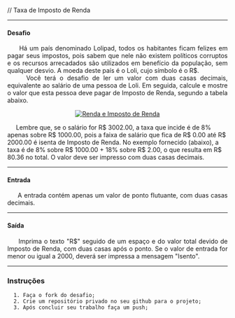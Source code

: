 // Taxa de Imposto de Renda

<hr />

<h4 align="left">Desafio</h4>
    <p align="justify">
        &nbsp;&nbsp;&nbsp;&nbsp;&nbsp;Há um país denominado Lolipad, todos os habitantes ficam felizes em pagar seus impostos, pois sabem que nele não existem políticos corruptos e os recursos arrecadados são utilizados em benefício da população, sem qualquer desvio. A moeda deste país é o Loli, cujo símbolo é o R$.
        <br />
        &nbsp;&nbsp;&nbsp;&nbsp;&nbsp;Você terá o desafio de ler um valor com duas casas decimais, equivalente ao salário de uma pessoa de Loli. Em seguida, calcule e mostre o valor que esta pessoa deve pagar de Imposto de Renda, segundo a tabela abaixo.
        <p align="center">
            <a href="https://resources.urionlinejudge.com.br/gallery/images/problems/UOJ_1051_pt.png">
                <img
                    src="https://resources.urionlinejudge.com.br/gallery/images/problems/UOJ_1051_pt.png" 
                    alt="Renda e Imposto de Renda" 
                />
            </a>
        </p>
        &nbsp;&nbsp;&nbsp;&nbsp;&nbsp;Lembre que, se o salário for R$ 3002.00, a taxa que incide é de 8% apenas sobre R$ 1000.00, pois a faixa de salário que fica de R$ 0.00 até R$ 2000.00 é isenta de Imposto de Renda. No exemplo fornecido (abaixo), a taxa é de 8% sobre R$ 1000.00 + 18% sobre R$ 2.00, o que resulta em R$ 80.36 no total. O valor deve ser impresso com duas casas decimais.
    </p>

<hr />

<h4 align="left">Entrada</h4>
    <p align="justify">
        &nbsp;&nbsp;&nbsp;&nbsp;&nbsp;A entrada contém apenas um valor de ponto flutuante, com duas casas decimais.
    </p>

<hr />

<h4 align="left">Saída</h4>
    <p align="justify">
        &nbsp;&nbsp;&nbsp;&nbsp;&nbsp;Imprima o texto "R$" seguido de um espaço e do valor total devido de Imposto de Renda, com duas casas após o ponto. Se o valor de entrada for menor ou igual a 2000, deverá ser impressa a mensagem "Isento".
    <p>

<hr />


### Instruções
      1. Faça o fork do desafio;
      2. Crie um repositório privado no seu github para o projeto;
      3. Após concluir seu trabalho faça um push;
